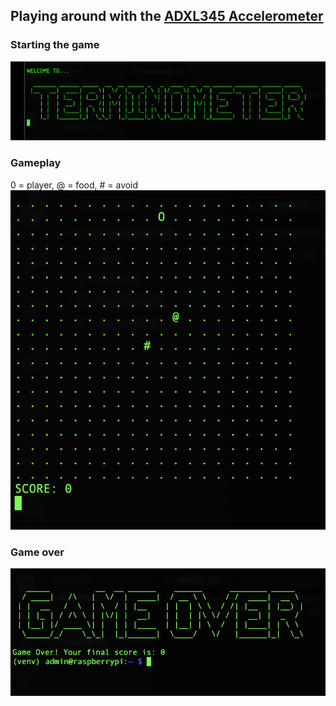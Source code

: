 ## Playing around with the [ADXL345 Accelerometer](https://www.analog.com/en/products/adxl345.html#part-details)



### Starting the game
![Starting game](terminometer.png)

### Gameplay
0 = player, @ = food, # = avoid
![Gameplay](gameplay.png)

### Game over
![alt text](gameover.png)